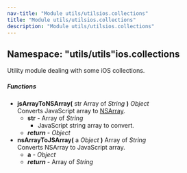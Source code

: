 ```yaml
---
nav-title: "Module utils/utilsios.collections"
title: "Module utils/utilsios.collections"
description: "Module utils/utilsios.collections"
---
```

## Namespace: "utils/utils"ios.collections
Utility module dealing with some iOS collections.

##### Functions
 - **jsArrayToNSArray(** str Array of _String_ **)** _Object_  
     Converts JavaScript array to [NSArray](https://developer.apple.com/library/ios/documentation/Cocoa/Reference/Foundation/Classes/NSArray_Class/).
   - **str** - Array of _String_  
     - JavaScript string array to convert.
   - _**return**_ - _Object_
 - **nsArrayToJSArray(** a _Object_ **)** Array of _String_  
     Converts NSArray to JavaScript array.
   - **a** - _Object_
   - _**return**_ - Array of _String_